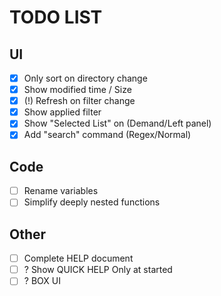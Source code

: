 # TODO LIST

## UI 
- [x] Only sort on directory change
- [x] Show modified time / Size
- [x] (!) Refresh on filter change
- [x] Show applied filter
- [x] Show "Selected List" on (Demand/Left panel)
- [x] Add "search" command (Regex/Normal)

## Code
- [ ] Rename variables 
- [ ] Simplify deeply nested functions

## Other
- [ ] Complete HELP document
- [ ] ? Show QUICK HELP Only at started
- [ ] ? BOX UI